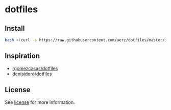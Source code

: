 # dotfiles

## Install

```sh
bash <(curl -s https://raw.githubusercontent.com/aerz/dotfiles/master/installer)
```

## Inspiration

- [rgomezcasas/dotfiles](https://github.com/rgomezcasas/dotfiles)
- [denisidoro/dotfiles](https://github.com/denisidoro/dotfiles)

## License

See [license](https://github.com/aerz/dotfiles/blob/master/LICENSE) for more information.
